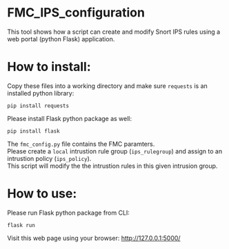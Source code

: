 # FMC_IPS_configuration


This tool shows how a script can create and modify Snort IPS rules using a web portal (python Flask) application.  

  
# How to install:

  Copy these files into a working directory and make sure `requests` is an installed python library:
  
  `pip install requests` 
  
  Please install Flask python package as well: 
  
  `pip install flask`


  The `fmc_config.py` file contains the FMC paramters.  
  Please create a `local` intrustion rule group (`ips_rulegroup`) and assign to an intrustion policy (`ips_policy`).  
  This script will modify the the intrustion rules in this given intrusion group.  


# How to use:

  Please run Flask python package from CLI: 
  
  `flask run`

Visit this web page using your browser: http://127.0.0.1:5000/  

